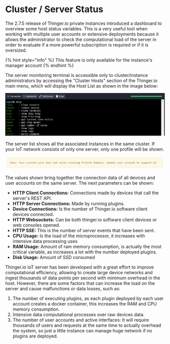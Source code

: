 # Cluster / Server Status

The 2.7.5 release of Thinger.io private instances introduced a dashboard to overview some host status variables. This is a very useful tool when working with multiple user accounts or extensive deployments because it allows the administrator to check the computational load of the server in order to evaluate if a more powerful subscription is required or if it is oversized.

{% hint style="info" %}
This feature is only available for the instance's manager account
{% endhint %}

The server monitoring terminal is accessible only to cluster/instance administrators by accessing the "Cluster Hosts" section of the Thinger.io main menu, which will display the Host List as shown in the image below:

![](../.gitbook/assets/image%20%28280%29.png)

The server list shows all the associated instances in the same cluster. If your IoT network consists of only one server, only one profile will be shown.

![](../.gitbook/assets/image%20%28270%29.png)

The values shown bring together the connection data of all devices and user accounts on the same server. The next parameters can be shown: 

* **HTTP Client Connections:** Connections made by devices that call the server's REST API.
* **HTTP Server Connections:** Made by running plugins.
* **Device Connections:** Is the number of Thinger.io software client devices connected.
* **HTTP Websockets:** Can be both thinger.io software client devices or web consoles opened.
* **HTTP SSE:** This is the number of server events that have been sent.
* **CPU Usage:** Is the load of the microprocessor, it increases with intensive data processing uses
* **RAM Usage:** Amount of ram memory consumption, is actually the most critical variable, as increases a lot with the number deployed plugins. 
* **Disk Usage:** Amount of SSD consumed 

Thinger.io IoT server has been developed with a great effort to improve computational efficiency, allowing to create large device networks and ingest thousands of data points per second with minimum overhead in the host. However, there are some factors that can increase the load on the server and cause malfunctions or data losses, such as:

1. The number of executing plugins, as each plugin deployed by each user account creates a docker container, this increases the RAM and CPU memory consumption. 
2. Intensive data computational processes over raw devices data.
3. The number of user accounts and active interfaces: It will require thousands of users and requests at the same time to actually overhead the system, so just a little instance can manage huge network if no plugins are deployed. 

